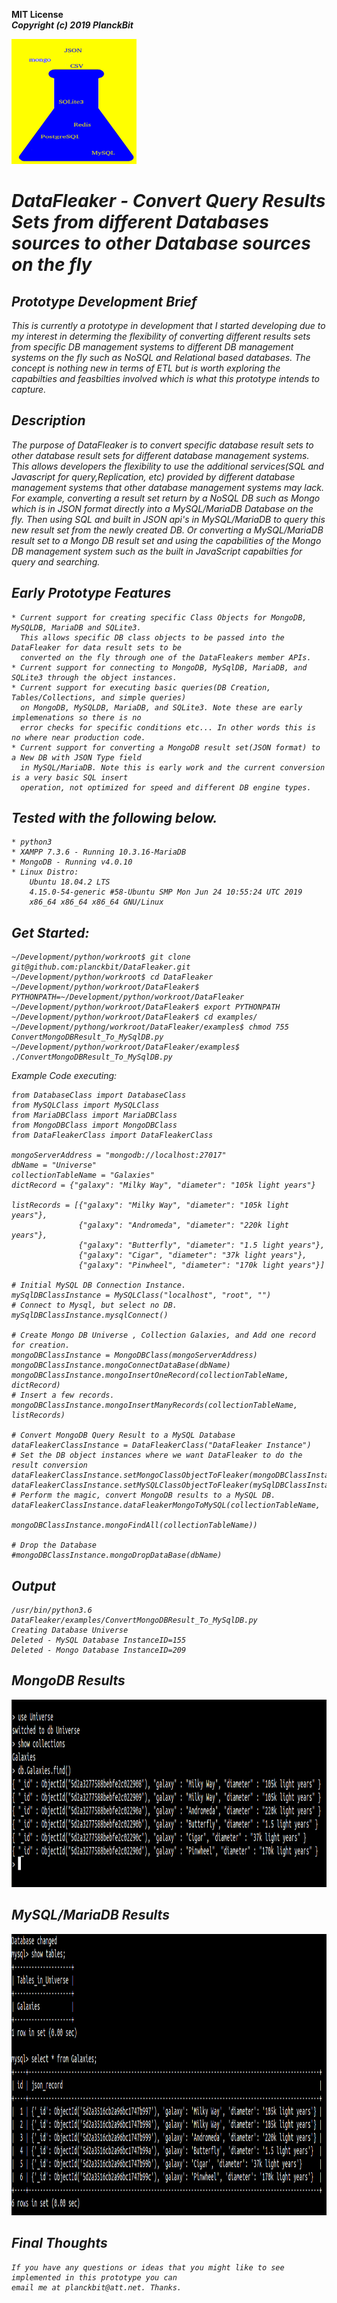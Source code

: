 <b>MIT License</b><br>
<b><i>Copyright (c) 2019 PlanckBit</b>
<p align="left">
  <img width="200" height="200" src="images/datafleaker.png">
</p>

# DataFleaker - Convert Query Results Sets from different Databases sources to other Database sources on the fly

## Prototype Development Brief
This is currently a prototype in development that I started developing due to my interest in determing the flexibility
of converting different results sets from specific DB management systems to different DB management systems on the fly
such as NoSQL and Relational based databases. The concept is nothing new in terms of ETL but is worth exploring the 
capabilties and feasbilties involved which is what this prototype intends to capture.

## Description
The purpose of DataFleaker is to convert specific database result sets to other database result sets for different
database management systems. This allows developers the flexibility to use the additional services(SQL and Javascript 
for query,Replication, etc)  provided by different database management systems that other database management systems 
may lack. For example, converting a result set return by a NoSQL DB such as
Mongo which is in JSON format directly into a MySQL/MariaDB Database on the fly. Then using SQL and built in JSON api's
in MySQL/MariaDB to query this new result set from the newly created DB. Or converting a MySQL/MariaDB result set to a 
Mongo DB result set and using  the capabilities of the Mongo DB management system such as the built in JavaScript 
capabilties for query and searching. 

## Early Prototype Features
    * Current support for creating specific Class Objects for MongoDB, MySQLDB, MariaDB and SQLite3.
      This allows specific DB class objects to be passed into the DataFleaker for data result sets to be
      converted on the fly through one of the DataFleakers member APIs.
    * Current support for connecting to MongoDB, MySqlDB, MariaDB, and SQLite3 through the object instances.
    * Current support for executing basic queries(DB Creation, Tables/Collections, and simple queries)
      on MongoDB, MySQLDB, MariaDB, and SQLite3. Note these are early implemenations so there is no 
      error checks for specific conditions etc... In other words this is no where near production code.
    * Current support for converting a MongoDB result set(JSON format) to a New DB with JSON Type field
      in MySQL/MariaDB. Note this is early work and the current conversion is a very basic SQL insert 
      operation, not optimized for speed and different DB engine types. 
      
 ## Tested with the following below.
    * python3
    * XAMPP 7.3.6 - Running 10.3.16-MariaDB
    * MongoDB - Running v4.0.10
    * Linux Distro: 
        Ubuntu 18.04.2 LTS
        4.15.0-54-generic #58-Ubuntu SMP Mon Jun 24 10:55:24 UTC 2019
        x86_64 x86_64 x86_64 GNU/Linux
    
## Get Started:
    ~/Development/python/workroot$ git clone git@github.com:planckbit/DataFleaker.git
    ~/Development/python/workroot$ cd DataFleaker
    ~/Development/python/workroot/DataFleaker$ PYTHONPATH=~/Development/python/workroot/DataFleaker
    ~/Development/python/workroot/DataFleaker$ export PYTHONPATH
    ~/Development/python/workroot/DataFleaker$ cd examples/
    ~/Development/pythong/workroot/DataFleaker/examples$ chmod 755 ConvertMongoDBResult_To_MySqlDB.py
    ~/Development/python/workroot/DataFleaker/examples$ ./ConvertMongoDBResult_To_MySqlDB.py
   
   Example Code executing:
     
    from DatabaseClass import DatabaseClass
    from MySQLClass import MySQLClass
    from MariaDBClass import MariaDBClass
    from MongoDBClass import MongoDBClass
    from DataFleakerClass import DataFleakerClass

    mongoServerAddress = "mongodb://localhost:27017"
    dbName = "Universe"
    collectionTableName = "Galaxies"
    dictRecord = {"galaxy": "Milky Way", "diameter": "105k light years"}

    listRecords = [{"galaxy": "Milky Way", "diameter": "105k light years"},
                   {"galaxy": "Andromeda", "diameter": "220k light years"},
                   {"galaxy": "Butterfly", "diameter": "1.5 light years"},
                   {"galaxy": "Cigar", "diameter": "37k light years"},
                   {"galaxy": "Pinwheel", "diameter": "170k light years"}]

    # Initial MySQL DB Connection Instance.
    mySqlDBClassInstance = MySQLClass("localhost", "root", "")
    # Connect to Mysql, but select no DB.
    mySqlDBClassInstance.mysqlConnect()

    # Create Mongo DB Universe , Collection Galaxies, and Add one record for creation.
    mongoDBClassInstance = MongoDBClass(mongoServerAddress)
    mongoDBClassInstance.mongoConnectDataBase(dbName)
    mongoDBClassInstance.mongoInsertOneRecord(collectionTableName, dictRecord)
    # Insert a few records.
    mongoDBClassInstance.mongoInsertManyRecords(collectionTableName, listRecords)

    # Convert MongoDB Query Result to a MySQL Database
    dataFleakerClassInstance = DataFleakerClass("DataFleaker Instance") 
    # Set the DB object instances where we want DataFleaker to do the result conversion
    dataFleakerClassInstance.setMongoClassObjectToFleaker(mongoDBClassInstance)
    dataFleakerClassInstance.setMySQLClassObjectToFleaker(mySqlDBClassInstance)
    # Perform the magic, convert MongoDB results to a MySQL DB.
    dataFleakerClassInstance.dataFleakerMongoToMySQL(collectionTableName,
                                                     mongoDBClassInstance.mongoFindAll(collectionTableName))

    # Drop the Database
    #mongoDBClassInstance.mongoDropDataBase(dbName)

## Output
    /usr/bin/python3.6 DataFleaker/examples/ConvertMongoDBResult_To_MySqlDB.py
    Creating Database Universe
    Deleted - MySQL Database InstanceID=155
    Deleted - Mongo Database InstanceID=209
## MongoDB Results
<p align="left">
    <img width="950" height="300" src="images/mongo_client_universe_galaxy.png">
</p>    

## MySQL/MariaDB Results
<p align="left">
    <img width="950" height="450" src="images/ConvertMongoDBResult_To_MySQLDB.png">
</p>

## Final Thoughts
    If you have any questions or ideas that you might like to see implemented in this prototype you can 
    email me at planckbit@att.net. Thanks. 

